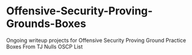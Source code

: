 # Offensive-Security-Proving-Grounds-Boxes

Ongoing writeup projects for Offensive Security Proving Ground Practice Boxes From TJ Nulls OSCP List
